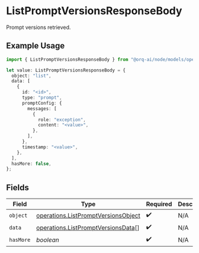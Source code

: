 # ListPromptVersionsResponseBody

Prompt versions retrieved.

## Example Usage

```typescript
import { ListPromptVersionsResponseBody } from "@orq-ai/node/models/operations";

let value: ListPromptVersionsResponseBody = {
  object: "list",
  data: [
    {
      id: "<id>",
      type: "prompt",
      promptConfig: {
        messages: [
          {
            role: "exception",
            content: "<value>",
          },
        ],
      },
      timestamp: "<value>",
    },
  ],
  hasMore: false,
};
```

## Fields

| Field                                                                                      | Type                                                                                       | Required                                                                                   | Description                                                                                |
| ------------------------------------------------------------------------------------------ | ------------------------------------------------------------------------------------------ | ------------------------------------------------------------------------------------------ | ------------------------------------------------------------------------------------------ |
| `object`                                                                                   | [operations.ListPromptVersionsObject](../../models/operations/listpromptversionsobject.md) | :heavy_check_mark:                                                                         | N/A                                                                                        |
| `data`                                                                                     | [operations.ListPromptVersionsData](../../models/operations/listpromptversionsdata.md)[]   | :heavy_check_mark:                                                                         | N/A                                                                                        |
| `hasMore`                                                                                  | *boolean*                                                                                  | :heavy_check_mark:                                                                         | N/A                                                                                        |